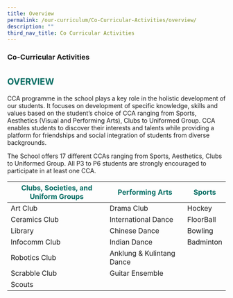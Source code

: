 ```yaml
---
title: Overview
permalink: /our-curriculum/Co-Curricular-Activities/overview/
description: ""
third_nav_title: Co Curricular Activities
---
```

### **Co-Curricular Activities**

<b style="color:#016C62; font-size:20px; line-height: 3;">OVERVIEW</b><br>
CCA programme in the school plays a key role in the holistic development of our students. It focuses on development of specific knowledge, skills and values based on the student’s choice of CCA ranging from Sports, Aesthetics (Visual and Performing Arts), Clubs to Uniformed Group. CCA enables students to discover their interests and talents while providing a platform for friendships and social integration of students from diverse backgrounds.  
  
The School offers 17 different CCAs ranging from Sports, Aesthetics, Clubs to Uniformed Group. All P3 to P6 students are strongly encouraged to participate in at least one CCA.



| <b style="color:#016C62"> Clubs, Societies, and Uniform Groups | <b style="color:#016C62"> Performing Arts | <b style="color:#016C62"> Sports |
| -------- | -------- | -------- |
| 	Art Club | Drama Club | Hockey | 
| Ceramics Club | International Dance | FloorBall | 
| Library | Chinese Dance | Bowling |
| Infocomm Club | Indian Dance | Badminton
| Robotics Club | Anklung & Kulintang Dance
| Scrabble Club | Guitar Ensemble
| Scouts     |      |      |
